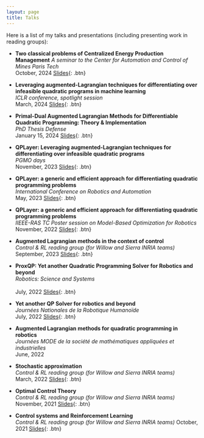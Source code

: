 ```yaml
---
layout: page
title: Talks
---
```


Here is a list of my talks and presentations (including presenting work in reading groups):

- **Two classical problems of Centralized Energy Production Management**
  *A seminar to the Center for Automation and Control of Mines Paris Tech*   
  October, 2024 [Slides](/static/ppt/presentation_cat_mines_paris_tech.pdf){: .btn}  

- **Leveraging augmented-Lagrangian techniques for differentiating over infeasible quadratic programs in machine learning**<br />
	*ICLR conference, spotlight session* <br />
	March, 2024 [Slides](/static/ppt/iclr_2024.pdf){: .btn} 

- **Primal-Dual Augmented Lagrangian Methods for Differentiable Quadratic Programming: Theory & Implementation**<br />
  *PhD Thesis Defense* <br />
  January 15, 2024 [Slides](/static/ppt/phd_defense.pdf){: .btn} 

- **QPLayer: Leveraging augmented-Lagrangian techniques for differentiating over infeasible quadratic programs**<br /> 
  *PGMO days*   
  November, 2023 [Slides](/static/ppt/pgmo_days.pdf){: .btn}  

- **QPLayer: a generic and efficient approach for differentiating quadratic programming problems**<br />
  *International Conference on Robotics and Automation*   
  May, 2023 [Slides](/static/ppt/poster_icra.pdf){: .btn}  

- **QPLayer: a generic and efficient approach for differentiating quadratic programming problems**<br />
  *IIEEE-RAS TC Poster session on Model-Based Optimization for Robotics*   
  November, 2022 [Slides](/static/ppt/poster_tc_conference.pdf){: .btn}  

- **Augmented Lagrangian methods in the context of control**<br />
  *Control & RL reading group (for Willow and Sierra INRIA teams)*   
  September, 2023 [Slides](/static/ppt/RG10.pdf){: .btn}  

- **ProxQP: Yet another Quadratic Programming Solver for Robotics and beyond**<br />
  *Robotics: Science and Systems* <br />  
  July, 2022 [Slides](/static/ppt/JNRH_2022.pdf){: .btn}  

- **Yet another QP Solver for robotics and beyond**<br />
  *Journées Nationales de la Robotique Humanoïde*   
  July, 2022 [Slides](/static/ppt/JNRH_2022.pdf){: .btn}  

- **Augmented Lagrangian methods for quadratic programming in robotics**<br />
  *Journées MODE de la société de mathématiques appliquées et industrielles*   
  June, 2022

- **Stochastic approximation**<br />
  *Control & RL reading group (for Willow and Sierra INRIA teams)* <br /> 
  March, 2022 [Slides](/static/ppt/RG8.pdf){: .btn}  

- **Optimal Control Theory**<br />
  *Control & RL reading group (for Willow and Sierra INRIA teams)*   
  November, 2021 [Slides](/static/ppt/RG4.pdf){: .btn}  

- **Control systems and Reinforcement Learning**<br />
  *Control & RL reading group (for Willow and Sierra INRIA teams)* 
  October, 2021 [Slides](/static/ppt/RG1.pdf){: .btn}  

<br /> 



